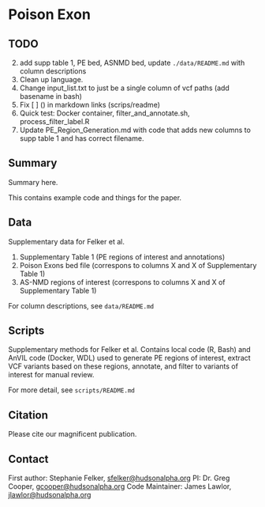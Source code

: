 # Poison Exon

## TODO
2. add supp table 1, PE bed, ASNMD bed, update `./data/README.md` with column descriptions
3. Clean up language.
4. Change input_list.txt to just be a single column of vcf paths (add basename in bash)
5. Fix [ ] () in markdown links (scrips/readme)
6. Quick test: Docker container, filter_and_annotate.sh, process_filter_label.R
7. Update PE_Region_Generation.md with code that adds new columns to supp table 1 and has correct filename.

## Summary
Summary here.

This contains example code and things for the paper.

## Data

Supplementary data for Felker et al.
1. Supplementary Table 1 (PE regions of interest and annotations)
2. Poison Exons bed file (correspons to columns X and X of Supplementary Table 1)
3. AS-NMD regions of interest (correspons to columns X and X of Supplementary Table 1)

For column descriptions, see `data/README.md`

## Scripts
Supplementary methods for Felker et al.
Contains local code (R, Bash) and AnVIL code (Docker, WDL) used to generate PE regions of interest, extract VCF variants based on these regions, annotate, and filter to variants of interest for manual review.

For more detail, see `scripts/README.md`

## Citation

Please cite our magnificent publication.

## Contact

First author: Stephanie Felker, sfelker@hudsonalpha.org
PI: Dr. Greg Cooper, gcooper@hudsonalpha.org
Code Maintainer: James Lawlor, jlawlor@hudsonalpha.org
